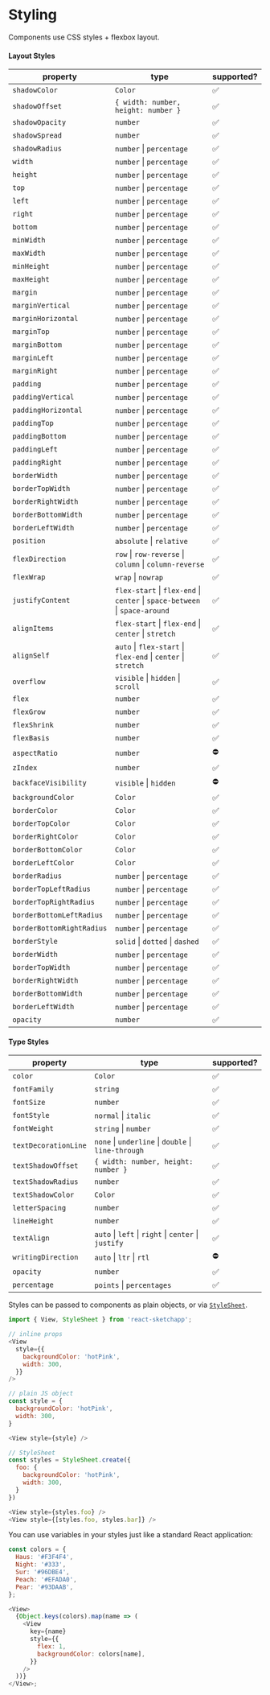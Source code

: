 # Styling

Components use CSS styles + flexbox layout.

#### Layout Styles

| property | type | supported? |
| --- | --- | --- |
| `shadowColor` | `Color` | ✅ |
| `shadowOffset` | `{ width: number, height: number }` | ✅ |
| `shadowOpacity` | `number` | ✅ |
| `shadowSpread` | `number` | ✅ |
| `shadowRadius` | `number` &#124; `percentage` | ✅ |
| `width` | `number` &#124; `percentage` | ✅ |
| `height` | `number` &#124; `percentage` | ✅ |
| `top` | `number` &#124; `percentage` | ✅ |
| `left` | `number` &#124; `percentage` | ✅ |
| `right` | `number` &#124; `percentage` | ✅ |
| `bottom` | `number` &#124; `percentage` | ✅ |
| `minWidth` | `number` &#124; `percentage` | ✅ |
| `maxWidth` | `number` &#124; `percentage` | ✅ |
| `minHeight` | `number` &#124; `percentage` | ✅ |
| `maxHeight` | `number` &#124; `percentage` | ✅ |
| `margin` | `number` &#124; `percentage` | ✅ |
| `marginVertical` | `number` &#124; `percentage` | ✅ |
| `marginHorizontal` | `number` &#124; `percentage` | ✅ |
| `marginTop` | `number` &#124; `percentage` | ✅ |
| `marginBottom` | `number` &#124; `percentage` | ✅ |
| `marginLeft` | `number` &#124; `percentage` | ✅ |
| `marginRight` | `number` &#124; `percentage` | ✅ |
| `padding` | `number` &#124; `percentage` | ✅ |
| `paddingVertical` | `number` &#124; `percentage` | ✅ |
| `paddingHorizontal` | `number` &#124; `percentage` | ✅ |
| `paddingTop` | `number` &#124; `percentage` | ✅ |
| `paddingBottom` | `number` &#124; `percentage` | ✅ |
| `paddingLeft` | `number` &#124; `percentage` | ✅ |
| `paddingRight` | `number` &#124; `percentage` | ✅ |
| `borderWidth` | `number` &#124; `percentage` | ✅ |
| `borderTopWidth` | `number` &#124; `percentage` | ✅ |
| `borderRightWidth` | `number` &#124; `percentage` | ✅ |
| `borderBottomWidth` | `number` &#124; `percentage` | ✅ |
| `borderLeftWidth` | `number` &#124; `percentage` | ✅ |
| `position` | `absolute` &#124; `relative` | ✅ |
| `flexDirection` | `row` &#124; `row-reverse` &#124; `column` &#124; `column-reverse` | ✅ |
| `flexWrap` | `wrap` &#124; `nowrap` | ✅ |
| `justifyContent` | `flex-start` &#124; `flex-end` &#124; `center` &#124; `space-between` &#124; `space-around` | ✅ |
| `alignItems` | `flex-start` &#124; `flex-end` &#124; `center` &#124; `stretch` | ✅ |
| `alignSelf` | `auto` &#124; `flex-start` &#124; `flex-end` &#124; `center` &#124; `stretch` | ✅ |
| `overflow` | `visible` &#124; `hidden` &#124; `scroll` | ✅ |
| `flex` | `number` | ✅ |
| `flexGrow` | `number` | ✅ |
| `flexShrink` | `number` | ✅ |
| `flexBasis` | `number` | ✅ |
| `aspectRatio` | `number` | ⛔️ |
| `zIndex` | `number` | ✅ |
| `backfaceVisibility` | `visible` &#124; `hidden` | ⛔️ |
| `backgroundColor` | `Color` | ✅ |
| `borderColor` | `Color` | ✅ |
| `borderTopColor` | `Color` | ✅ |
| `borderRightColor` | `Color` | ✅ |
| `borderBottomColor` | `Color` | ✅ |
| `borderLeftColor` | `Color` | ✅ |
| `borderRadius` | `number` &#124; `percentage` | ✅ |
| `borderTopLeftRadius` | `number` &#124; `percentage` | ✅ |
| `borderTopRightRadius` | `number` &#124; `percentage` | ✅ |
| `borderBottomLeftRadius` | `number` &#124; `percentage` | ✅ |
| `borderBottomRightRadius` | `number` &#124; `percentage` | ✅ |
| `borderStyle` | `solid` &#124; `dotted` &#124; `dashed` | ✅ |
| `borderWidth` | `number` &#124; `percentage` | ✅ |
| `borderTopWidth` | `number` &#124; `percentage` | ✅ |
| `borderRightWidth` | `number` &#124; `percentage` | ✅ |
| `borderBottomWidth` | `number` &#124; `percentage` | ✅ |
| `borderLeftWidth` | `number` &#124; `percentage` | ✅ |
| `opacity` | `number` | ✅ |

#### Type Styles

| property | type | supported? |
| --- | --- | --- |
| `color` | `Color` | ✅ |
| `fontFamily` | `string` | ✅ |
| `fontSize` | `number` | ✅ |
| `fontStyle` | `normal` &#124; `italic` | ✅ |
| `fontWeight` | `string` &#124; `number` | ✅ |
| `textDecorationLine` | `none` &#124; `underline` &#124; `double` &#124; `line-through` | ✅ |
| `textShadowOffset` | `{ width: number, height: number }` | ✅ |
| `textShadowRadius` | `number` | ✅ |
| `textShadowColor` | `Color` | ✅ |
| `letterSpacing` | `number` | ✅ |
| `lineHeight` | `number` | ✅ |
| `textAlign` | `auto` &#124; `left` &#124; `right` &#124; `center` &#124; `justify` | ✅ |
| `writingDirection` | `auto` &#124; `ltr` &#124; `rtl` | ⛔️ |
| `opacity` | `number` | ✅ |
| `percentage` | `points` &#124; `percentages` | ✅ |

Styles can be passed to components as plain objects, or via [`StyleSheet`](/docs/API.md).

```js
import { View, StyleSheet } from 'react-sketchapp';

// inline props
<View
  style={{
    backgroundColor: 'hotPink',
    width: 300,
  }}
/>

// plain JS object
const style = {
  backgroundColor: 'hotPink',
  width: 300,
}

<View style={style} />

// StyleSheet
const styles = StyleSheet.create({
  foo: {
    backgroundColor: 'hotPink',
    width: 300,
  }
})

<View style={styles.foo} />
<View style={[styles.foo, styles.bar]} />
```

You can use variables in your styles just like a standard React application:

```javascript
const colors = {
  Haus: '#F3F4F4',
  Night: '#333',
  Sur: '#96DBE4',
  Peach: '#EFADA0',
  Pear: '#93DAAB',
};

<View>
  {Object.keys(colors).map(name => (
    <View
      key={name}
      style={{
        flex: 1,
        backgroundColor: colors[name],
      }}
    />
  ))}
</View>;
```
